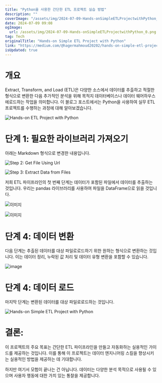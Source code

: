 ```yaml
---
title: "Python을 사용한 간단한 ETL 프로젝트 실습 방법"
description: ""
coverImage: "/assets/img/2024-07-09-Hands-onSimpleETLProjectwithPython_0.png"
date: 2024-07-09 09:08
ogImage: 
  url: /assets/img/2024-07-09-Hands-onSimpleETLProjectwithPython_0.png
tag: Tech
originalTitle: "Hands-on Simple ETL Project with Python"
link: "https://medium.com/@hagermahmoud20202/hands-on-simple-etl-project-with-python-2013f05414a7"
isUpdated: true
---
```




# 개요

Extract, Transform, and Load (ETL)은 다양한 소스에서 데이터를 추출하고 적절한 형식으로 변환한 다음 추가적인 분석을 위해 목적지 데이터베이스나 데이터 웨어하우스에로드하는 작업을 의미합니다. 이 블로그 포스트에서는 Python을 사용하여 실무 ETL 프로젝트를 수행하는 과정에 대해 알아보겠습니다.

![Hands-on ETL Project with Python](/assets/img/2024-07-09-Hands-onSimpleETLProjectwithPython_0.png)

# 단계 1: 필요한 라이브러리 가져오기

<div class="content-ad"></div>

아래는 Markdown 형식으로 변경한 내용입니다.

![Step 2: Get File Using Url](/assets/img/2024-07-09-Hands-onSimpleETLProjectwithPython_1.png)

![Step 3: Extract Data from Files](/assets/img/2024-07-09-Hands-onSimpleETLProjectwithPython_2.png)

<div class="content-ad"></div>

저희 ETL 파이프라인의 첫 번째 단계는 데이터가 포함된 파일에서 데이터를 추출하는 것입니다. 우리는 pandas 라이브러리를 사용하여 파일을 DataFrame으로 읽을 것입니다.

![이미지](/assets/img/2024-07-09-Hands-onSimpleETLProjectwithPython_3.png)

![이미지](/assets/img/2024-07-09-Hands-onSimpleETLProjectwithPython_4.png)

# 단계 4: 데이터 변환

<div class="content-ad"></div>

다음 단계는 추출된 데이터를 대상 파일로로드하기 위한 원하는 형식으로 변환하는 것입니다. 이는 데이터 정리, 누락된 값 처리 및 데이터 유형 변환을 포함할 수 있습니다.

![image](/assets/img/2024-07-09-Hands-onSimpleETLProjectwithPython_5.png)

# 단계 4: 데이터 로드

마지막 단계는 변환된 데이터를 대상 파일로로드하는 것입니다.

<div class="content-ad"></div>

![Hands-on Simple ETL Project with Python](/assets/img/2024-07-09-Hands-onSimpleETLProjectwithPython_6.png)

# 결론:

이 프로젝트의 주요 목표는 간단한 ETL 파이프라인을 만들고 자동화하는 실용적인 가이드를 제공하는 것입니다. 이를 통해 이 프로젝트는 데이터 엔지니어링 스킬을 향상시키는 실용적인 방법을 제공하는 데 기대합니다.

하지만 여기서 모험이 끝나는 건 아닙니다. 데이터는 다양한 분석 목적으로 사용될 수 있으며 사용자 행동에 대한 가치 있는 통찰을 제공합니다.
